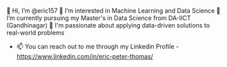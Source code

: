 👋 Hi, I’m @eric157
👀 I’m interested in Machine Learning and Data Science
🌱 I’m currently pursuing my Master's in Data Science from DA-IICT (Gandhinagar)
💼 I'm passionate about applying data-driven solutions to real-world problems
- 📫 You can reach out to me through my Linkedin Profile - https://www.linkedin.com/in/eric-peter-thomas/

<!---
eric157/eric157 is a ✨ special ✨ repository because its `README.md` (this file) appears on your GitHub profile.
You can click the Preview link to take a look at your changes.
--->
